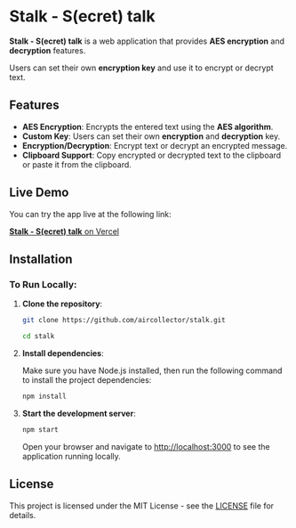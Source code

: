# **Stalk - S(ecret) talk**

**Stalk - S(ecret) talk** is a web application that provides **AES encryption** and **decryption** features.

Users can set their own **encryption key** and use it to encrypt or decrypt text.

## **Features**

- **AES Encryption**: Encrypts the entered text using the **AES algorithm**.
- **Custom Key**: Users can set their own **encryption** and **decryption** key.
- **Encryption/Decryption**: Encrypt text or decrypt an encrypted message.
- **Clipboard Support**: Copy encrypted or decrypted text to the clipboard or paste it from the clipboard.

## **Live Demo**

You can try the app live at the following link:

[**Stalk - S(ecret) talk** on Vercel](https://stalk-one.vercel.app/)

## **Installation**

### **To Run Locally:**

1. **Clone the repository**:

   ```bash
   git clone https://github.com/aircollector/stalk.git

   cd stalk
   ```

2. **Install dependencies**:

   Make sure you have Node.js installed, then run the following command to install the project dependencies:

   ```bash
   npm install
   ```

3. **Start the development server**:
   ```bash
   npm start
   ```
   Open your browser and navigate to [http://localhost:3000](http://localhost:3000) to see the application running locally.

## **License**

This project is licensed under the MIT License - see the [LICENSE](LICENSE) file for details.
